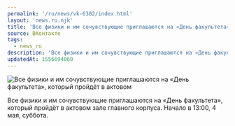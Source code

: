 ```yaml
---
permalink: '/ru/news/vk-6302/index.html'
layout: 'news.ru.njk'
title: 'Все физики и им сочувствующие приглашаются на «День факультета», который пройдёт в актовом зале'
source: ВКонтакте
tags:
  - news_ru
description: 'Все физики и им сочувствующие приглашаются на «День факультета», который пройдёт в актовом'
updatedAt: 1556694060
---
```

![Все физики и им сочувствующие приглашаются на «День факультета», который пройдёт в актовом](https://sun9-60.userapi.com/impf/c850416/v850416724/33b8b/XxC5ICpnSqs.jpg?size=1280x848&quality=96&sign=cd7a8f99b7708ec19572dc1cd754a31f&c_uniq_tag=7FAAaCJ34va5xwxY3b_n7-q83dETzBtBZ-w8FhXFEWw&type=album)

Все физики и им сочувствующие приглашаются на «День факультета», который пройдёт в актовом зале главного корпуса. Начало в 13:00, 4 мая, суббота.
